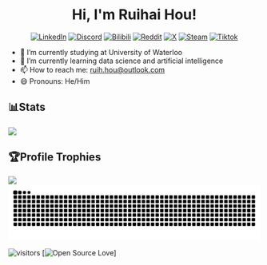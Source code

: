 <h1 align="center">Hi, I'm Ruihai Hou!</h1>

<p align="center">
    <a href="https://www.linkedin.com/in/ruihai-hou/">
    <img alt="LinkedIn" title="LinkedIn" height="48" width="48" src="https://cdn.simpleicons.org/linkedin"></a>
    <a href="https://discord.gg/uzFpGPej">
    <img alt="Discord" title="Discord" height="48" width="48" src="https://cdn.simpleicons.org/discord"></a>
    <a href="https://space.bilibili.com/386635151?spm_id_from=333.1007.0.0">
    <img alt="Bilibili" title="Bilibili" height="48" width="48" src="https://cdn.simpleicons.org/bilibili"></a>
    <a href="https://www.reddit.com/user/alankuroi/">
    <img alt="Reddit" title="Reddit" height="48" width="48" src="https://cdn.simpleicons.org/reddit"></a>
    <a href="https://x.com/RUIHAI3">
    <img alt="X" title="X" height="48" width="48" src="https://cdn.simpleicons.org/x"></a>
    <a href="https://steamcommunity.com/profiles/76561198962032638/">
    <img alt="Steam" title="Steam" height="48" width="48" src="https://cdn.simpleicons.org/steam"></a>
    <a href="https://www.tiktok.com/@wixiaolan1?lang=en">
    <img alt="Tiktok" title="Tiktok" height="48" width="48" src="https://cdn.simpleicons.org/tiktok"></a>
    
    
</p>

- 🏫 I’m currently studying at University of Waterloo
- 🌱 I’m currently learning data science and artificial intelligence
- 📫 How to reach me: ruih.hou@outlook.com
- 😄 Pronouns: He/Him

<h2>📊Stats</h2>

<a href="https://github.com/ilan-hou/ilan-hou">

  <img align="center" src="https://github-readme-stats.vercel.app/api/top-langs/?username=ilan-hou&layout=compact&card_width=495&bg_color=30,f2696a,f04077,cb50c2,c055d9&title_color=ffffff&text_color=ffffff&hide_border=true" />

  <br/>

</a>


<h2>🏆Profile Trophies</h2>
  <img aligh=center width=800 src="https://github-profile-trophy.vercel.app/?username=ilan-hou&column=10&theme=nord&no-frame=true"/>



<picture>
  <source media="(prefers-color-scheme: dark)" srcset="https://raw.githubusercontent.com/ilan-hou/ilan-hou/output/github-contribution-grid-snake-dark.svg">
  <source media="(prefers-color-scheme: light)" srcset="https://raw.githubusercontent.com/ilan-hou/ilan-hou/output/github-contribution-grid-snake.svg">
  <img alt="github contribution grid snake animation" src="https://raw.githubusercontent.com/ilan-hou/ilan-hou/output/github-contribution-grid-snake.svg">
</picture>

![visitors](https://visitor-badge.laobi.icu/badge?page_id=ilan-hou.ilan-hou)
[![Open Source Love](https://badges.frapsoft.com/os/v1/open-source.svg?v=102)]


